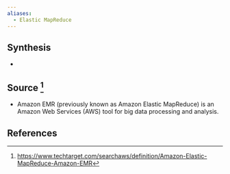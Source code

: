 ```yaml
---
aliases:
  - Elastic MapReduce
---
```

## Synthesis
- 
## Source [^1]
- Amazon EMR (previously known as Amazon Elastic MapReduce) is an Amazon Web Services (AWS) tool for big data processing and analysis.
## References

[^1]: https://www.techtarget.com/searchaws/definition/Amazon-Elastic-MapReduce-Amazon-EMR